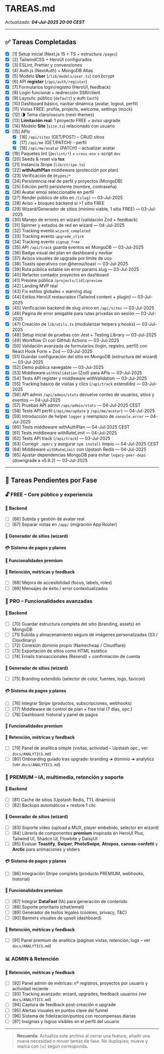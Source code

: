 # TAREAS.md

_Actualizado: **04-Jul-2025 20:00 CEST**_

---

## ✅ Tareas Completadas

- [x] [1] Setup inicial (Next.js 15 + TS + estructura `/pages`)
- [x] [2] TailwindCSS + HeroUI configurados
- [x] [3] ESLint, Prettier y convenciones
- [x] [4] Auth.js (NextAuth) + MongoDB Atlas
- [x] [5] Modelo **User** (`/lib/models/user.ts`) con bcrypt
- [x] [6] API **register** (`/api/auth/register`)
- [x] [7] Formularios login/registro (HeroUI, feedback)
- [x] [8] Login funcional + redirección SSR/client
- [x] [9] Layouts: público (`default`) y auth (`auth`)
- [x] [10] Dashboard básico, navbar dinámica (avatar, logout, perfil)
- [x] [11] Vistas FREE: profile, projects, welcome, settings (mock)
- [x] [12] 🌗 Tema claro/oscuro (next-themes)
- [x] [13] **Limitación real**: 1 proyecto FREE + aviso upgrade
- [x] [14] Modelo **Site** (`site.ts`) relacionado con usuario
- [x] [15] APIs
  - [x] [16] `/api/sites` (GET/POST) – CRUD sitios
  - [x] [17] `/api/me` (GET/PATCH) – perfil
  - [x] [18] `/api/me/avatar` (PATCH) – actualizar avatar
- [x] [19] Paquetes lint (`@eslint/*`) + `cross-env` + script `dev`
- [x] [20] Seeds & reset via **tsx**
- [x] [21] Instancia Stripe (`lib/stripe.ts`)
- [x] [22] **withAuthPlan** middleware (protección por plan)
- [x] [23] Verificación de `@types/*`
- [x] [24] Persistencia real de perfil y proyectos (MongoDB)
- [x] [25] Edición perfil persistente (nombre, contraseña)
- [x] [26] Avatar emoji seleccionable en perfil
- [x] [27] Render público de sitio en `/[slug]` — 03-Jul-2025
- [x] [28] Aviso + bloqueo backend si >1 sitio FREE
- [x] [29] Wizard/Generador de sitios (mínimo viable, 1 sitio FREE) — 03-Jul-2025
- [x] [30] Manejo de errores en wizard (validación Zod + feedback)
- [x] [31] Spinner y estados de red en wizard — 04-Jul-2025
- [x] [32] Tracking evento `wizard_completed`
- [x] [33] Tracking evento `upgrade_click`
- [x] [34] Tracking evento `signup_free`
- [x] [35] API `/api/track` guarda eventos en MongoDB — 03-Jul-2025
- [x] [36] Badge visual del plan en dashboard y navbar
- [x] [37] Avisos visuales de upgrade por límite de uso
- [x] [38] Toasts operativos con @heroui/toast — 03-Jul-2025
- [x] [39] Ruta pública estable sin error params.slug — 03-Jul-2025
- [x] [40] Refactor contador proyectos en dashboard
- [x] [41] Preview pública `/projects/[id]/preview`
- [x] [42] Landing MVP real
- [x] [43] Fix estilos globales + warning slug
- [x] [44] Estilos HeroUI restaurados (Tailwind content + plugin) — 03-Jul-2025
- [x] [45] Verificación backend de slug único en `/api/sites` — 03-Jul-2025
- [x] [46] Página de error amigable para rutas privadas sin sesión — 03-Jul-2025
- [x] [47] Creación de `lib/utils.ts` (modularizar helpers y hooks) — 03-Jul-2025
- [x] [48] Setup inicial de pruebas con Jest + Testing Library — 03-Jul-2025
- [x] [49] Workflow CI con GitHub Actions — 03-Jul-2025
- [x] [50] Validación avanzada de formularios (login, registro, perfil) con React Hook Form + Zod — 03-Jul-2025
- [x] [51] Guardar configuración del sitio en MongoDB (estructura del wizard) — 03-Jul-2025
- [x] [52] Demo pública navegable — 03-Jul-2025
- [x] [53] Middleware `withValidation` (Zod) para APIs — 03-Jul-2025
- [x] [54] Tests API register y middleware withValidation — 03-Jul-2025
- [x] [55] Tracking básico de visitas y clics (`/api/track` extendido) — 03-Jul-2025
- [x] [56] API admin `/api/admin/stats` devuelve conteo de usuarios, sitios y eventos — 04-Jul-2025
- [x] [57] Pruebas API admin `/api/admin/stats` — 04-Jul-2025 CEST
- [x] [58] Tests API perfil (`/api/me/update` y `/api/me/avatar`) — 04-Jul-2025
- [x] [59] Introducción de helper `logger` y reemplazo de `console.error` — 04-Jul-2025
- [x] [60] Tests middleware withAuthPlan — 04-Jul-2025 CEST
- [x] [61] Tests middleware withRateLimit — 04-Jul-2025
- [x] [62] Tests API track (`/api/track`) — 03-Jul-2025
- [x] [63] Corregir `.npmrc` y asegurar `npm install` limpio — 04-Jul-2025 CEST
- [x] [64] Middleware `withRateLimit` con Upstash Redis — 04-Jul-2025
- [x] [65] Ajustar dependencias MongoDB para evitar `legacy-peer-deps` (downgrade a v5.9.2) — 03-Jul-2025

---

## 🚧 Tareas Pendientes por Fase

### 🔓 FREE – Core público y experiencia

#### 🔐 Backend
- [ ] [66] Subida y gestión de avatar real
- [ ] [67] Separar vistas en `/app/` (migración App Router)

#### 🧱 Generador de sitios (wizard)

#### 💳 Sistema de pagos y planes

#### 🌟 Funcionalidades premium

#### 🧪 Retención, métricas y feedback
- [ ] [68] Mejora de accesibilidad (focus, labels, roles)
- [ ] [69] Mensajes de éxito / error contextualizados

### 💼 PRO – Funcionalidades avanzadas

#### 🔐 Backend
- [ ] [70] Guardar estructura completa del sitio (branding, assets) en MongoDB
- [ ] [71] Subida y almacenamiento seguro de imágenes personalizadas (S3 / Cloudinary)
- [ ] [72] Conexión dominio propio (Namecheap / Cloudflare)
- [ ] [73] Exportación de sitios como HTML estático
- [ ] [74] Emails transaccionales (Resend) + confirmación de cuenta

#### 🧱 Generador de sitios (wizard)
- [ ] [75] Branding extendido (selector de color, fuentes, logo, favicon)

#### 💳 Sistema de pagos y planes
- [ ] [76] Integrar Stripe (productos, subscripciones, webhooks)
- [ ] [77] Middleware de control de plan + free trial (7 días, opc.)
- [ ] [78] Dashboard: historial y panel de pagos

#### 🌟 Funcionalidades premium

#### 🧪 Retención, métricas y feedback
- [ ] [79] Panel de analítica simple (visitas, actividad – Upstash opc., ver `docs/ANALYTICS.md`)
- [ ] [80] Onboarding guiado tras upgrade: branding ➜ dominio ➜ analytics (ver `docs/ANALYTICS.md`)

### 🚀 PREMIUM – IA, multimedia, retención y soporte

#### 🔐 Backend
- [ ] [81] Cache de sitios (Upstash Redis, TTL dinámico)
- [ ] [82] Backups automáticos + restore 1 clic

#### 🧱 Generador de sitios (wizard)
- [ ] [83] Soporte vídeo (upload a MUX, player embebido, selector en wizard)
- [ ] [84] Librería de componentes **premium** inspirada en HeroUI Plus, Tailwind UI, Shadcn UI, Flowbite y DaisyUI
- [ ] [85] Evaluar **Toastify**, **Swiper**, **PhotoSwipe**, **Atropos**, **canvas-confetti** y **Arctic** para animaciones y sliders

#### 💳 Sistema de pagos y planes
- [ ] [86] Integración Stripe completa (producto PREMIUM, webhooks, historial)

#### 🌟 Funcionalidades premium
- [ ] [87] Integrar **DataFast** (IA) para generación de contenido
- [ ] [88] Soporte prioritario (chat/email)
- [ ] [89] Generador de textos legales (cookies, privacy, T&C)
- [ ] [90] Banners visuales de upsell (dashboard)

#### 🧪 Retención, métricas y feedback
- [ ] [91] Panel premium de analítica (páginas vistas, retención, logs – ver `docs/ANALYTICS.md`)

### 📊 ADMIN & Retención

#### 🧪 Retención, métricas y feedback
- [ ] [92] Panel admin de métricas: nº registros, proyectos por usuario y actividad reciente
- [ ] [93] Tracking avanzado: wizard, upgrades, feedback usuarios (ver `docs/ANALYTICS.md`)
- [ ] [94] Captura de feedback post-creación o upgrade
- [ ] [95] Alertas visuales en puntos clave del funnel
- [ ] [96] Sistema de fidelización/puntos con recompensas diarias
- [ ] [97] Insignias y logros visibles en el perfil del usuario

---

> **Recuerda:** Actualiza este archivo al cerrar una feature, añadir una nueva necesidad o mover tareas de fase. No dupliques; mueve y marca con `[x]` según corresponda.
